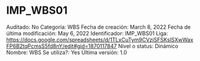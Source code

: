 # IMP_WBS01

Auditado: No
Categoría: WBS
Fecha de creación: March 8, 2022
Fecha de última modificación: May 6, 2022
Identificador: IMP_WBS01
Liga: https://docs.google.com/spreadsheets/d/1TLxCuTym9CVzjSFSKslSXwWaxFP6B2tqPcmsS5fd8nY/edit#gid=1870117847
Nivel o status: Dinámico
Nombre: WBS
Se utiliza?: Yes
Última versión: 1.0